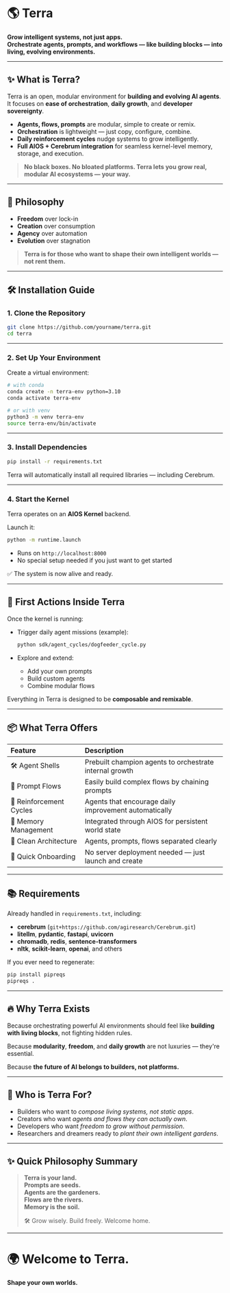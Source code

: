 
# 🌎 Terra

**Grow intelligent systems, not just apps.  
Orchestrate agents, prompts, and workflows — like building blocks — into living, evolving environments.**

---

## ✨ What is Terra?

Terra is an open, modular environment for **building and evolving AI agents**.  
It focuses on **ease of orchestration**, **daily growth**, and **developer sovereignty**.

- **Agents, flows, prompts** are modular, simple to create or remix.
- **Orchestration** is lightweight — just copy, configure, combine.
- **Daily reinforcement cycles** nudge systems to grow intelligently.
- **Full AIOS + Cerebrum integration** for seamless kernel-level memory, storage, and execution.

> **No black boxes. No bloated platforms. Terra lets you grow real, modular AI ecosystems — your way.**

---

## 🌱 Philosophy

- **Freedom** over lock-in
- **Creation** over consumption
- **Agency** over automation
- **Evolution** over stagnation

> **Terra is for those who want to shape their own intelligent worlds — not rent them.**

---

## 🛠️ Installation Guide

### 1. Clone the Repository

```bash
git clone https://github.com/yourname/terra.git
cd terra
```

---

### 2. Set Up Your Environment

Create a virtual environment:

```bash
# with conda
conda create -n terra-env python=3.10
conda activate terra-env

# or with venv
python3 -m venv terra-env
source terra-env/bin/activate
```

---

### 3. Install Dependencies

```bash
pip install -r requirements.txt
```

Terra will automatically install all required libraries — including Cerebrum.

---

### 4. Start the Kernel

Terra operates on an **AIOS Kernel** backend.

Launch it:

```bash
python -m runtime.launch
```

- Runs on `http://localhost:8000`
- No special setup needed if you just want to get started

✅ The system is now alive and ready.

---

## 🚀 First Actions Inside Terra

Once the kernel is running:

- Trigger daily agent missions (example):
  
  ```bash
  python sdk/agent_cycles/dogfeeder_cycle.py
  ```

- Explore and extend:
  - Add your own prompts
  - Build custom agents
  - Combine modular flows

Everything in Terra is designed to be **composable and remixable**.

---

## 📦 What Terra Offers

| Feature | Description |
|:--------|:------------|
| 🛠️ Agent Shells | Prebuilt champion agents to orchestrate internal growth |
| 📜 Prompt Flows | Easily build complex flows by chaining prompts |
| 🔁 Reinforcement Cycles | Agents that encourage daily improvement automatically |
| 🧠 Memory Management | Integrated through AIOS for persistent world state |
| 🧹 Clean Architecture | Agents, prompts, flows separated clearly |
| 🚀 Quick Onboarding | No server deployment needed — just launch and create |

---

## 📚 Requirements

Already handled in `requirements.txt`, including:

- **cerebrum** (`git+https://github.com/agiresearch/Cerebrum.git`)
- **litellm**, **pydantic**, **fastapi**, **uvicorn**
- **chromadb**, **redis**, **sentence-transformers**
- **nltk**, **scikit-learn**, **openai**, and others

If you ever need to regenerate:

```bash
pip install pipreqs
pipreqs .
```

---

## 🔥 Why Terra Exists

Because orchestrating powerful AI environments should feel like **building with living blocks**, not fighting hidden rules.

Because **modularity**, **freedom**, and **daily growth** are not luxuries — they're essential.

Because **the future of AI belongs to builders, not platforms.**

---

## 🧠 Who is Terra For?

- Builders who want to *compose living systems, not static apps*.
- Creators who want *agents and flows they can actually own*.
- Developers who want *freedom to grow without permission*.
- Researchers and dreamers ready to *plant their own intelligent gardens*.

---

## ✨ Quick Philosophy Summary

> **Terra is your land.**  
> **Prompts are seeds.**  
> **Agents are the gardeners.**  
> **Flows are the rivers.**  
> **Memory is the soil.**  
>  
> 🛠️ Grow wisely. Build freely. Welcome home.

---

# 🌍 Welcome to Terra.
**Shape your own worlds.**
